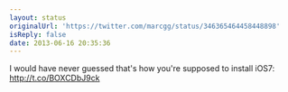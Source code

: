 ```yaml
---
layout: status
originalUrl: 'https://twitter.com/marcgg/status/346365464458448898'
isReply: false
date: 2013-06-16 20:35:36
---
```


I would have never guessed that's how you're supposed to install iOS7:  http://t.co/BOXCDbJ9ck
